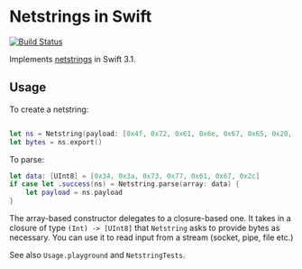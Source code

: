 # Netstrings in Swift

[![Build Status](https://travis-ci.org/juri/swift-netstring.svg?branch=master)](https://travis-ci.org/juri/swift-netstring)

Implements [netstrings](https://cr.yp.to/proto/netstrings.txt) in Swift 3.1.

## Usage

To create a netstring:

```swift

let ns = Netstring(payload: [0x4f, 0x72, 0x61, 0x6e, 0x67, 0x65, 0x20, 0x4d, 0x65, 0x6e, 0x61, 0x63, 0x65])
let bytes = ns.export()
```

To parse:

```swift
let data: [UInt8] = [0x34, 0x3a, 0x73, 0x77, 0x61, 0x67, 0x2c]
if case let .success(ns) = Netstring.parse(array: data) {
    let payload = ns.payload
}
```

The array-based constructor delegates to a closure-based one. It takes in a closure of type `(Int) -> [UInt8]` that `Netstring` asks to provide bytes as necessary. You can use it to read input from a stream (socket, pipe, file etc.)

See also `Usage.playground` and `NetstringTests`.

